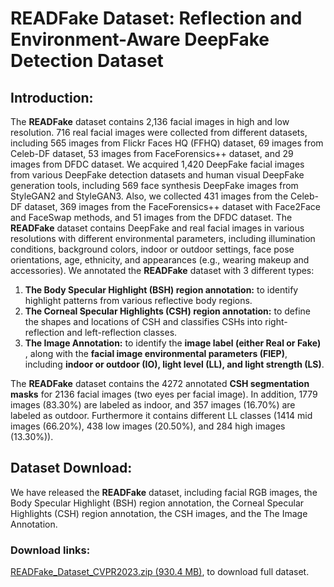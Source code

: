 # READFake Dataset: Reflection and Environment-Aware DeepFake Detection Dataset

## Introduction:
The **READFake** dataset contains 2,136 facial images in high and low resolution. 716 real facial images were collected from different datasets, including 565 images from Flickr Faces HQ (FFHQ) dataset, 69 images from Celeb-DF dataset, 53 images from FaceForensics++ dataset, and 29 images from DFDC dataset. We acquired 1,420 DeepFake facial images from various DeepFake detection datasets and human visual DeepFake generation tools, including 569 face synthesis DeepFake images from StyleGAN2 and StyleGAN3. Also, we collected 431 images from the Celeb-DF dataset, 369 images from the FaceForensics++ dataset with Face2Face and FaceSwap methods, and 51 images from the DFDC dataset. The **READFake** dataset contains DeepFake and real facial images in various resolutions with different environmental parameters, including illumination conditions, background colors, indoor or outdoor settings, face pose orientations, age, ethnicity, and appearances (e.g., wearing makeup and accessories). We annotated the **READFake** dataset with 3 different types:

  1. **The Body Specular Highlight (BSH) region annotation:** to identify highlight patterns from various reflective body regions. 
  2. **The Corneal Specular Highlights (CSH) region annotation:** to define the shapes and locations of CSH and classifies CSHs into right-reflection and left-reflection classes. 
  3. **The Image Annotation:** to identify the **image label (either Real or Fake)** , along with the **facial image environmental parameters (FIEP)**, including **indoor or outdoor (IO), light level (LL), and light strength (LS)**. 
  
The **READFake** dataset contains the 4272 annotated **CSH segmentation masks** for 2136 facial images (two eyes per facial image). In addition, 1779 images (83.30%) are labeled as indoor, and 357 images (16.70%) are labeled as outdoor. Furthermore it contains different LL classes (1414 mid images (66.20%), 438 low images (20.50%), and 284 high images (13.30%)).

## Dataset Download: 

We have released the **READFake** dataset, including facial RGB images, the Body Specular Highlight (BSH) region annotation, the Corneal Specular Highlights (CSH) region annotation, the CSH images, and the The Image Annotation.

### Download links: 
[READFake_Dataset_CVPR2023.zip (930.4 MB)](https://drive.google.com/file/d/1HQr1weaDKohv4oRZFhzSQMw8bX3ZiQQQ/view?usp=sharing), to download full dataset.



